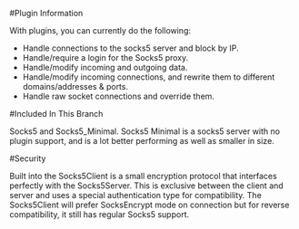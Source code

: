 #Plugin Information

With plugins, you can currently do the following:
* Handle connections to the socks5 server and block by IP.
* Handle/require a login for the Socks5 proxy.
* Handle/modify incoming and outgoing data.
* Handle/modify incoming connections, and rewrite them to different domains/addresses & ports.
* Handle raw socket connections and override them.

#Included In This Branch

Socks5 and Socks5_Minimal.
Socks5 Minimal is a socks5 server with no plugin support, and is a lot better performing as well as smaller in size.

#Security

Built into the Socks5Client is a small encryption protocol that interfaces perfectly with the Socks5Server. This is exclusive between the client and server and uses a special authentication type for compatibility. The Socks5Client will prefer SocksEncrypt mode on connection but for reverse compatibility, it still has regular Socks5 support.
